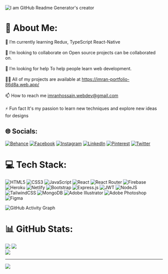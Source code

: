 ![I am GitHub Readme Generator's creator](https://mir-s3-cdn-cf.behance.net/f27f541661310f7357d5ac446ca7876a/95e1bfb7-2e3d-4290-8386-596ef8f8a9c3_rwc_0x15x1584x312x1584.png?h=fe149f0af776915380200aaff321032d)
# 💫 About Me:
🌱 I’m currently learning Redux, TypeScript React-Native<br><br>👯 I’m looking to collaborate on Open source projects can be collaborated on.<br><br>🤝 I’m looking for help To help people learn web development.<br><br>👨‍💻 All of my projects are available at https://imran-portfolio-86d8a.web.app/<br><br>📫 How to reach me imranhossain.webdev@gmail.com<br><br>⚡ Fun fact It's my passion to learn new techniques and explore new ideas for designs


## 🌐 Socials:
[![Behance](https://img.shields.io/badge/Behance-1769ff?logo=behance&logoColor=white)](https://behance.net/mdimran5722) [![Facebook](https://img.shields.io/badge/Facebook-%231877F2.svg?logo=Facebook&logoColor=white)](https://facebook.com/mdimran5722) [![Instagram](https://img.shields.io/badge/Instagram-%23E4405F.svg?logo=Instagram&logoColor=white)](https://instagram.com/mdimran5722/) [![LinkedIn](https://img.shields.io/badge/LinkedIn-%230077B5.svg?logo=linkedin&logoColor=white)](https://linkedin.com/in/mdimran5722) [![Pinterest](https://img.shields.io/badge/Pinterest-%23E60023.svg?logo=Pinterest&logoColor=white)](https://pinterest.com/mdimran5722) [![Twitter](https://img.shields.io/badge/Twitter-%231DA1F2.svg?logo=Twitter&logoColor=white)](https://twitter.com/MdImran5722) 

# 💻 Tech Stack:
![HTML5](https://img.shields.io/badge/html5-%23E34F26.svg?style=for-the-badge&logo=html5&logoColor=white) ![CSS3](https://img.shields.io/badge/css3-%231572B6.svg?style=for-the-badge&logo=css3&logoColor=white) ![JavaScript](https://img.shields.io/badge/javascript-%23323330.svg?style=for-the-badge&logo=javascript&logoColor=%23F7DF1E) ![React](https://img.shields.io/badge/react-%2320232a.svg?style=for-the-badge&logo=react&logoColor=%2361DAFB) ![React Router](https://img.shields.io/badge/React_Router-CA4245?style=for-the-badge&logo=react-router&logoColor=white) ![Firebase](https://img.shields.io/badge/firebase-%23039BE5.svg?style=for-the-badge&logo=firebase) ![Heroku](https://img.shields.io/badge/heroku-%23430098.svg?style=for-the-badge&logo=heroku&logoColor=white) ![Netlify](https://img.shields.io/badge/netlify-%23000000.svg?style=for-the-badge&logo=netlify&logoColor=#00C7B7) ![Bootstrap](https://img.shields.io/badge/bootstrap-%23563D7C.svg?style=for-the-badge&logo=bootstrap&logoColor=white) ![Express.js](https://img.shields.io/badge/express.js-%23404d59.svg?style=for-the-badge&logo=express&logoColor=%2361DAFB) ![JWT](https://img.shields.io/badge/JWT-black?style=for-the-badge&logo=JSON%20web%20tokens) ![NodeJS](https://img.shields.io/badge/node.js-6DA55F?style=for-the-badge&logo=node.js&logoColor=white) ![TailwindCSS](https://img.shields.io/badge/tailwindcss-%2338B2AC.svg?style=for-the-badge&logo=tailwind-css&logoColor=white) ![MongoDB](https://img.shields.io/badge/MongoDB-%234ea94b.svg?style=for-the-badge&logo=mongodb&logoColor=white) ![Adobe Illustrator](https://img.shields.io/badge/adobeillustrator-%23FF9A00.svg?style=for-the-badge&logo=adobeillustrator&logoColor=white) ![Adobe Photoshop](https://img.shields.io/badge/adobephotoshop-%2331A8FF.svg?style=for-the-badge&logo=adobephotoshop&logoColor=white) 	![Figma](https://img.shields.io/badge/figma-%23F24E1E.svg?style=for-the-badge&logo=figma&logoColor=white)

![GitHub Activity Graph](https://activity-graph.herokuapp.com/graph?username=ImranHossain5722)  
# 📊 GitHub Stats:
![](https://github-readme-stats.vercel.app/api?username=ImranHossain5722&theme=react&hide_border=false&include_all_commits=true&count_private=false)
![](https://github-readme-streak-stats.herokuapp.com/?user=ImranHossain5722&theme=react&hide_border=false)<br/>
![](https://github-readme-stats.vercel.app/api/top-langs/?username=ImranHossain5722&theme=react&hide_border=false&include_all_commits=true&count_private=false&layout=compact)

---
[![](https://visitcount.itsvg.in/api?id=ImranHossain5722&icon=0&color=0)](https://visitcount.itsvg.in)
